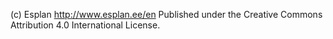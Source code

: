 (c) Esplan http://www.esplan.ee/en
Published under the Creative Commons Attribution 4.0 International License.
